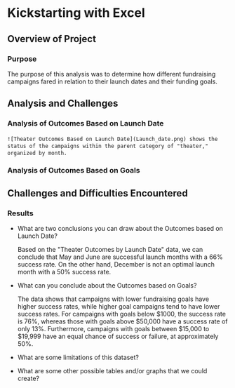 # Kickstarting with Excel

## Overview of Project

### Purpose
 
 The purpose of this analysis was to determine how different fundraising campaigns fared in relation to their launch dates and their funding goals.

## Analysis and Challenges

### Analysis of Outcomes Based on Launch Date


    ![Theater Outcomes Based on Launch Date](Launch_date.png) shows the status of the campaigns within the parent category of "theater," organized by month.

### Analysis of Outcomes Based on Goals




## Challenges and Difficulties Encountered

### Results

- What are two conclusions you can draw about the Outcomes based on Launch Date?

    Based on the "Theater Outcomes by Launch Date" data, we can conclude that May and June are successful launch months with a 66% success rate. On the other hand, December is not an optimal launch month with a 50% success rate.

- What can you conclude about the Outcomes based on Goals?

    The data shows that campaigns with lower fundraising goals have higher success rates, while higher goal campaigns tend to have lower success rates. For campaigns with goals below $1000, the success rate is 76%, whereas those with goals above $50,000 have a success rate of only 13%. Furthermore, campaigns with goals between $15,000 to $19,999 have an equal chance of success or failure, at approximately 50%.  

- What are some limitations of this dataset?

- What are some other possible tables and/or graphs that we could create?
